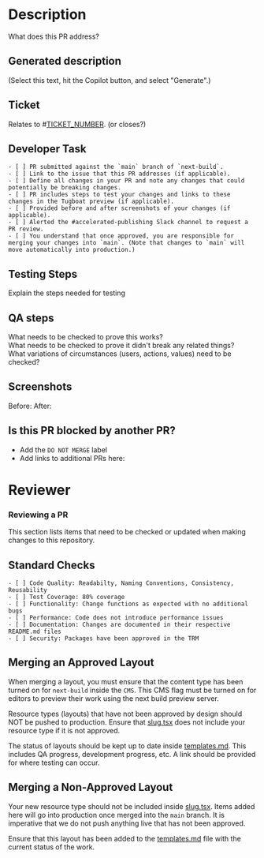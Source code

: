 # Description
What does this PR address?

## Generated description
(Select this text, hit the Copilot button, and select "Generate".)

## Ticket
Relates to #[TICKET_NUMBER](https://github.com/department-of-veterans-affairs/va.gov-cms/issues/TICKET_NUMBER). (or closes?)

## Developer Task

```
- [ ] PR submitted against the `main` branch of `next-build`.
- [ ] Link to the issue that this PR addresses (if applicable).
- [ ] Define all changes in your PR and note any changes that could potentially be breaking changes.
- [ ] PR includes steps to test your changes and links to these changes in the Tugboat preview (if applicable).
- [ ] Provided before and after screenshots of your changes (if applicable).
- [ ] Alerted the #accelerated-publishing Slack channel to request a PR review.
- [ ] You understand that once approved, you are responsible for merging your changes into `main`. (Note that changes to `main` will move automatically into production.)
```

## Testing Steps
Explain the steps needed for testing

## QA steps
What needs to be checked to prove this works?  
What needs to be checked to prove it didn't break any related things?  
What variations of circumstances (users, actions, values) need to be checked?

## Screenshots
Before:
After:


## Is this PR blocked by another PR?
- Add the `DO NOT MERGE` label
- Add links to additional PRs here:


# Reviewer

### Reviewing a PR

This section lists items that need to be checked or updated when making changes to this repository. 

## Standard Checks

```
- [ ] Code Quality: Readabilty, Naming Conventions, Consistency, Reusability
- [ ] Test Coverage: 80% coverage
- [ ] Functionality: Change functions as expected with no additional bugs
- [ ] Performance: Code does not introduce performance issues
- [ ] Documentation: Changes are documented in their respective README.md files
- [ ] Security: Packages have been approved in the TRM
```

## Merging an Approved Layout

When merging a layout, you must ensure that the content type has been turned on for `next-build` inside the `CMS`. This CMS flag must be turned on for editors to preview their work using the next build preview server.

Resource types (layouts) that have not been approved by design should NOT be pushed to production. Ensure that [slug.tsx](../src/pages/[[...slug]].tsx) does not include your resource type if it is not approved.

The status of layouts should be kept up to date inside [templates.md](./templates.md). This includes QA progress, development progress, etc. A link should be provided for where testing can occur.

## Merging a Non-Approved Layout

Your new resource type should not be included inside [slug.tsx](../src/pages/[[...slug]].tsx). Items added here will go into production once merged into the `main` branch. It is imperative that we do not push anything live that has not been approved.

Ensure that this layout has been added to the [templates.md](./templates.md) file with the current status of the work.
